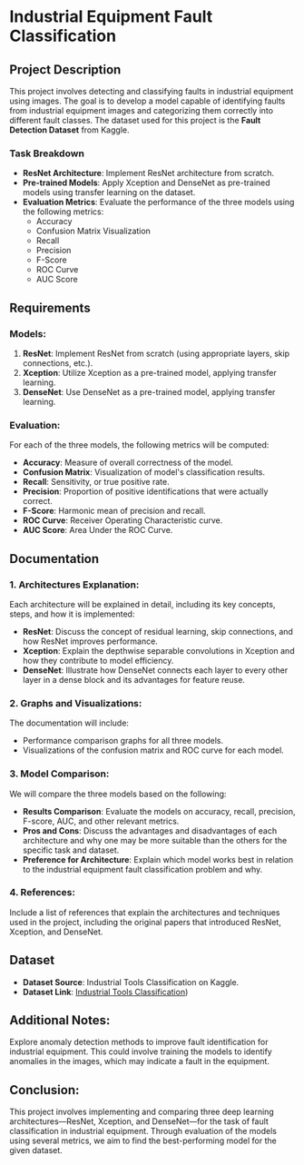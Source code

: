 # Industrial Equipment Fault Classification

## Project Description
This project involves detecting and classifying faults in industrial equipment using images. The goal is to develop a model capable of identifying faults from industrial equipment images and categorizing them correctly into different fault classes. The dataset used for this project is the **Fault Detection Dataset** from Kaggle.

### Task Breakdown
- **ResNet Architecture**: Implement ResNet architecture from scratch.
- **Pre-trained Models**: Apply Xception and DenseNet as pre-trained models using transfer learning on the dataset.
- **Evaluation Metrics**: Evaluate the performance of the three models using the following metrics:
  - Accuracy
  - Confusion Matrix Visualization
  - Recall
  - Precision
  - F-Score
  - ROC Curve
  - AUC Score

## Requirements
### Models:
1. **ResNet**: Implement ResNet from scratch (using appropriate layers, skip connections, etc.).
2. **Xception**: Utilize Xception as a pre-trained model, applying transfer learning.
3. **DenseNet**: Use DenseNet as a pre-trained model, applying transfer learning.

### Evaluation:
For each of the three models, the following metrics will be computed:
- **Accuracy**: Measure of overall correctness of the model.
- **Confusion Matrix**: Visualization of model's classification results.
- **Recall**: Sensitivity, or true positive rate.
- **Precision**: Proportion of positive identifications that were actually correct.
- **F-Score**: Harmonic mean of precision and recall.
- **ROC Curve**: Receiver Operating Characteristic curve.
- **AUC Score**: Area Under the ROC Curve.

## Documentation
### 1. **Architectures Explanation**:
Each architecture will be explained in detail, including its key concepts, steps, and how it is implemented:
- **ResNet**: Discuss the concept of residual learning, skip connections, and how ResNet improves performance.
- **Xception**: Explain the depthwise separable convolutions in Xception and how they contribute to model efficiency.
- **DenseNet**: Illustrate how DenseNet connects each layer to every other layer in a dense block and its advantages for feature reuse.

### 2. **Graphs and Visualizations**:
The documentation will include:
- Performance comparison graphs for all three models.
- Visualizations of the confusion matrix and ROC curve for each model.

### 3. **Model Comparison**:
We will compare the three models based on the following:
- **Results Comparison**: Evaluate the models on accuracy, recall, precision, F-score, AUC, and other relevant metrics.
- **Pros and Cons**: Discuss the advantages and disadvantages of each architecture and why one may be more suitable than the others for the specific task and dataset.
- **Preference for Architecture**: Explain which model works best in relation to the industrial equipment fault classification problem and why.

### 4. **References**:
Include a list of references that explain the architectures and techniques used in the project, including the original papers that introduced ResNet, Xception, and DenseNet.

## Dataset
- **Dataset Source**: Industrial Tools Classification on Kaggle.
- **Dataset Link**: [Industrial Tools Classification](https://www.kaggle.com/datasets/niharikaamritkar/industrial-tools-classification))

## Additional Notes:
Explore anomaly detection methods to improve fault identification for industrial equipment. This could involve training the models to identify anomalies in the images, which may indicate a fault in the equipment.

## Conclusion:
This project involves implementing and comparing three deep learning architectures—ResNet, Xception, and DenseNet—for the task of fault classification in industrial equipment. Through evaluation of the models using several metrics, we aim to find the best-performing model for the given dataset.
